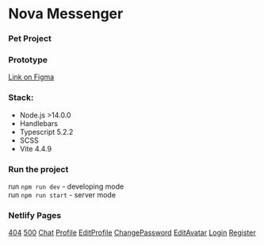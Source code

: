 # Nova Messenger

### Pet Project

### Prototype

[Link on Figma](https://www.figma.com/file/r8BPYI4j22c0pTSvmDuWut/Messenger?node-id=1%3A616&mode=dev 'Link on Figma')

### Stack:

- Node.js >14.0.0
- Handlebars
- Typescript 5.2.2
- SCSS
- Vite 4.4.9

### Run the project

run `npm run dev` - developing mode <br>
run `npm run start` - server mode

### Netlify Pages

[404](https://willowy-sprinkles-ae8e17.netlify.app/ff)
[500](https://willowy-sprinkles-ae8e17.netlify.app/server-error)
[Chat](https://willowy-sprinkles-ae8e17.netlify.app/)
[Profile](https://willowy-sprinkles-ae8e17.netlify.app/profile)
[EditProfile](https://willowy-sprinkles-ae8e17.netlify.app/edit-profile)
[ChangePassword](https://willowy-sprinkles-ae8e17.netlify.app/change-password)
[EditAvatar](https://cerulean-malabi-a83c17.netlify.app/change-avatar)
[Login](https://willowy-sprinkles-ae8e17.netlify.app/login)
[Register](https://willowy-sprinkles-ae8e17.netlify.app/signup)
